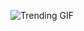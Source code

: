 ![Trending GIF](https://media3.giphy.com/media/v1.Y2lkPThiYjIxNzcycmpzamxpMXpteHppNHV2MXpubzhsOGhoM3A5ampvbHRoY2YweWVhdiZlcD12MV9naWZzX3NlYXJjaCZjdD1n/MT5UUV1d4CXE2A37Dg/giphy.gif)

